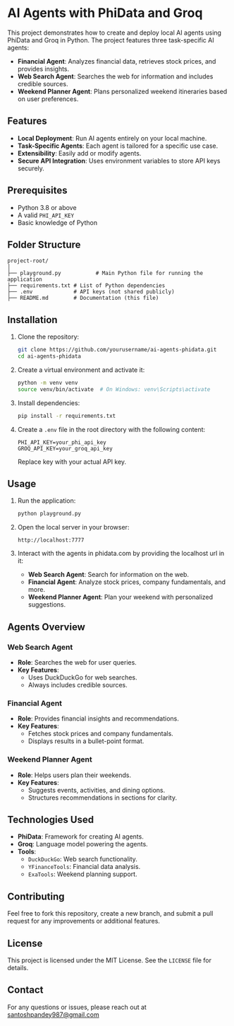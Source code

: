 # AI Agents with PhiData and Groq

This project demonstrates how to create and deploy local AI agents using PhiData and Groq in Python. The project features three task-specific AI agents:

- **Financial Agent**: Analyzes financial data, retrieves stock prices, and provides insights.
- **Web Search Agent**: Searches the web for information and includes credible sources.
- **Weekend Planner Agent**: Plans personalized weekend itineraries based on user preferences.

## Features

- **Local Deployment**: Run AI agents entirely on your local machine.
- **Task-Specific Agents**: Each agent is tailored for a specific use case.
- **Extensibility**: Easily add or modify agents.
- **Secure API Integration**: Uses environment variables to store API keys securely.

## Prerequisites

- Python 3.8 or above
- A valid `PHI_API_KEY`
- Basic knowledge of Python

## Folder Structure

```
project-root/
│
├── playground.py           # Main Python file for running the application
├── requirements.txt # List of Python dependencies
├── .env             # API keys (not shared publicly)
├── README.md        # Documentation (this file)
```

## Installation

1. Clone the repository:
   ```bash
   git clone https://github.com/yourusername/ai-agents-phidata.git
   cd ai-agents-phidata
   ```

2. Create a virtual environment and activate it:
   ```bash
   python -m venv venv
   source venv/bin/activate  # On Windows: venv\Scripts\activate
   ```

3. Install dependencies:
   ```bash
   pip install -r requirements.txt
   ```

4. Create a `.env` file in the root directory with the following content:
   ```env
   PHI_API_KEY=your_phi_api_key
   GROQ_API_KEY=your_groq_api_key
   ```
   Replace key with your actual API key.

## Usage

1. Run the application:
   ```bash
   python playground.py
   ```

2. Open the local server in your browser:
   ```
   http://localhost:7777
   ```

3. Interact with the agents in phidata.com by providing the localhost url in it:
   - **Web Search Agent**: Search for information on the web.
   - **Financial Agent**: Analyze stock prices, company fundamentals, and more.
   - **Weekend Planner Agent**: Plan your weekend with personalized suggestions.

## Agents Overview

### Web Search Agent
- **Role**: Searches the web for user queries.
- **Key Features**:
  - Uses DuckDuckGo for web searches.
  - Always includes credible sources.

### Financial Agent
- **Role**: Provides financial insights and recommendations.
- **Key Features**:
  - Fetches stock prices and company fundamentals.
  - Displays results in a bullet-point format.

### Weekend Planner Agent
- **Role**: Helps users plan their weekends.
- **Key Features**:
  - Suggests events, activities, and dining options.
  - Structures recommendations in sections for clarity.

## Technologies Used

- **PhiData**: Framework for creating AI agents.
- **Groq**: Language model powering the agents.
- **Tools**:
  - `DuckDuckGo`: Web search functionality.
  - `YFinanceTools`: Financial data analysis.
  - `ExaTools`: Weekend planning support.

## Contributing

Feel free to fork this repository, create a new branch, and submit a pull request for any improvements or additional features.

## License

This project is licensed under the MIT License. See the `LICENSE` file for details.

## Contact

For any questions or issues, please reach out at santoshpandey987@gmail.com
